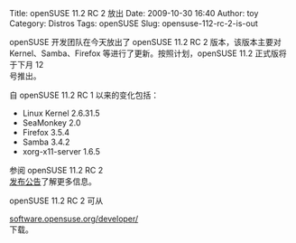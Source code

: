 Title: openSUSE 11.2 RC 2 放出
Date: 2009-10-30 16:40
Author: toy
Category: Distros
Tags: openSUSE
Slug: opensuse-112-rc-2-is-out

openSUSE 开发团队在今天放出了 openSUSE 11.2 RC 2 版本，该版本主要对  
Kernel、Samba、Firefox 等进行了更新。按照计划，openSUSE 11.2
正式版将于下月 12  
号推出。

自 openSUSE 11.2 RC 1 以来的变化包括：

* Linux Kernel 2.6.31.5  
* SeaMonkey 2.0  
* Firefox 3.5.4  
* Samba 3.4.2  
* xorg-x11-server 1.6.5

参阅 openSUSE 11.2 RC 2  
[发布公告](http://news.opensuse.org/?p=2416)了解更多信息。

openSUSE 11.2 RC 2 可从  

[software.opensuse.org/developer/](http://software.opensuse.org/developer/)  
下载。
